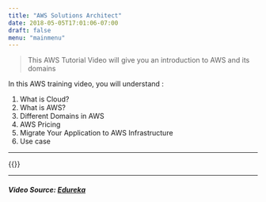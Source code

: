 ```yaml
---
title: "AWS Solutions Architect"
date: 2018-05-05T17:01:06-07:00
draft: false
menu: "mainmenu"
---
```


> This AWS Tutorial Video will give you an introduction to AWS and its domains


In this AWS training video, you will understand :

1. What is Cloud?
2. What is AWS?
3. Different Domains in AWS
4. AWS Pricing
5. Migrate Your Application to AWS Infrastructure
6. Use case

***
{{<youtube IT1X42D1KeA>}}

***

##### Video Source: [Edureka](https://www.edureka.co/)